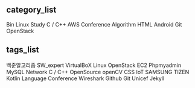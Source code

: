 



## category_list

Bin
Linux
Study
C / C++
AWS
Conference
Algorithm
HTML
Android
Git
OpenStack





## tags_list

백준알고리즘
SW_expert
VirtualBoX
Linux
OpenStack
EC2
Phpmyadmin
MySQL
Network
C / C++
OpenSource
openCV
CSS
IoT
SAMSUNG
TIZEN
Kotlin
Language
Conference
Wireshark
Github
Git
Unicef
Jekyll
